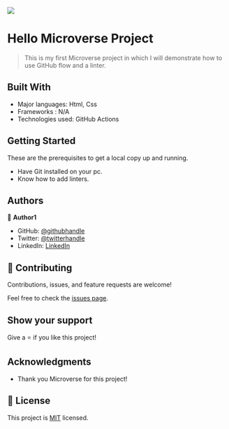 ![](https://img.shields.io/badge/Microverse-blueviolet)

# Hello Microverse Project

> This is my first Microverse project in which I will demonstrate how to use GitHub flow and a linter.


## Built With

- Major languages: Html, Css
- Frameworks : N/A
- Technologies used: GitHub Actions

## Getting Started

These are the prerequisites to get a local copy up and running.

- Have Git installed on your pc.
- Know how to add linters.


## Authors

👤 **Author1**

- GitHub: [@githubhandle](https://github.com/dodoburner)
- Twitter: [@twitterhandle](https://twitter.com/DorianUrem)
- LinkedIn: [LinkedIn](https://www.linkedin.com/in/dorian-urem-252baa237/)

## 🤝 Contributing

Contributions, issues, and feature requests are welcome!

Feel free to check the [issues page](../../issues/).

## Show your support

Give a ⭐️ if you like this project!

## Acknowledgments

- Thank you Microverse for this project!

## 📝 License

This project is [MIT](./MIT.md) licensed.
